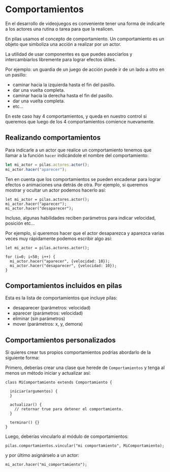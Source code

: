 # Comportamientos

En el desarrollo de videojuegos es conveniente tener una forma de indicarle a los actores una rutina o tarea para que la realicen.

En pilas usamos el concepto de comportamiento. Un comportamiento es un objeto que simboliza una acción a realizar por un actor.

La utilidad de usar componentes es que puedes asociarlos y intercambiarlos libremente para lograr efectos útiles.

Por ejemplo: un guardia de un juego de acción puede ir de un lado a otro en un pasillo:

- caminar hacia la izquierda hasta el fin del pasillo.
- dar una vuelta completa.
- caminar hacia la derecha hasta el fin del pasillo.
- dar una vuelta completa.
- etc...

En este caso hay 4 comportamientos, y queda en nuestro control si queremos que luego de los 4 comportamientos comience nuevamente.

## Realizando comportamientos

Para indicarle a un actor que realice un comportamiento tenemos que llamar a la función
`hacer` indicándole el nombre del comportamiento:

```typescript
let mi_actor = pilas.actores.actor();
mi_actor.hacer("aparecer");
```

Ten en cuenta que los comportamientos se pueden encadenar para lograr efectos o animaciones
una detrás de otra. Por ejemplo, si queremos mostrar y ocultar un actor podemos hacerlo
así:

```
let mi_actor = pilas.actores.actor();
mi_actor.hacer("aparecer");
mi_actor.hacer("desaparecer");
```

Incluso, algunas habilidades reciben parámetros para indicar velocidad, posición etc...

Por ejemplo, si queremos hacer que el actor desaparezca y aparezca varias veces muy rápidamente
podemos escribir algo así:

```
let mi_actor = pilas.actores.actor();

for (i=0; i<50; i++) {
  mi_actor.hacer("aparecer", {velocidad: 10});
  mi_actor.hacer("desaparecer", {velocidad: 10});
}
```

## Comportamientos incluidos en pilas

Esta es la lista de comportamientos que incluye pilas:

- desaparecer (parámetros: velocidad)
- aparecer (parámetros: velocidad)
- eliminar (sin parámetros)
- mover (parámetros: x, y, demora)

## Comportamientos personalizados

Si quieres crear tus propios comportamientos podrías abordarlo de la siguiente forma:

Primero, deberías crear una clase que herede de `Comportamientos` y tenga al menos
un método iniciar y actualizar así:

```
class MiComportamiento extends Comportamiento {

  iniciar(argumentos) {
  }

  actualizar() {
    // retornar true para detener el comportamiento.
  }

  terminar() {}
}
```

Luego, deberías vincularlo al módulo de comportamientos:

```
pilas.comportamientos.vincular("mi comportamiento", MiComportamiento);
```

y por último asignárselo a un actor:

```
mi_actor.hacer("mi_comportamiento");
```
